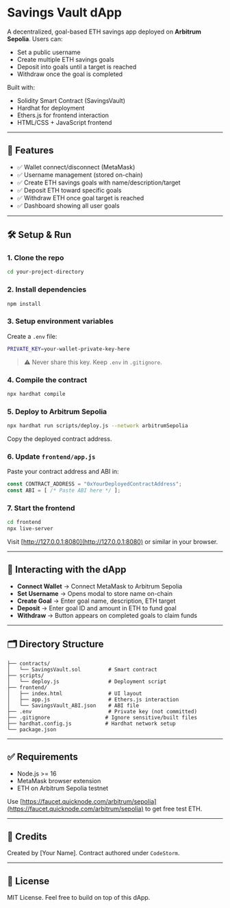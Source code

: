 # Savings Vault dApp

A decentralized, goal-based ETH savings app deployed on **Arbitrum Sepolia**. Users can:
- Set a public username
- Create multiple ETH savings goals
- Deposit into goals until a target is reached
- Withdraw once the goal is completed

Built with:
- Solidity Smart Contract (SavingsVault)
- Hardhat for deployment
- Ethers.js for frontend interaction
- HTML/CSS + JavaScript frontend

---

## 🚀 Features
- ✅ Wallet connect/disconnect (MetaMask)
- ✅ Username management (stored on-chain)
- ✅ Create ETH savings goals with name/description/target
- ✅ Deposit ETH toward specific goals
- ✅ Withdraw ETH once goal target is reached
- ✅ Dashboard showing all user goals

---

## 🛠️ Setup & Run

### 1. Clone the repo
```bash
cd your-project-directory
```

### 2. Install dependencies
```bash
npm install
```

### 3. Setup environment variables
Create a `.env` file:
```bash
PRIVATE_KEY=your-wallet-private-key-here
```

> ⚠️ Never share this key. Keep `.env` in `.gitignore`.

### 4. Compile the contract
```bash
npx hardhat compile
```

### 5. Deploy to Arbitrum Sepolia
```bash
npx hardhat run scripts/deploy.js --network arbitrumSepolia
```
Copy the deployed contract address.

### 6. Update `frontend/app.js`
Paste your contract address and ABI in:
```js
const CONTRACT_ADDRESS = "0xYourDeployedContractAddress";
const ABI = [ /* Paste ABI here */ ];
```

### 7. Start the frontend
```bash
cd frontend
npx live-server
```
Visit [http://127.0.0.1:8080](http://127.0.0.1:8080) or similar in your browser.

---

## 🧪 Interacting with the dApp

- **Connect Wallet** → Connect MetaMask to Arbitrum Sepolia
- **Set Username** → Opens modal to store name on-chain
- **Create Goal** → Enter goal name, description, ETH target
- **Deposit** → Enter goal ID and amount in ETH to fund goal
- **Withdraw** → Button appears on completed goals to claim funds

---

## 🗂️ Directory Structure
```
├── contracts/
│   └── SavingsVault.sol         # Smart contract
├── scripts/
│   └── deploy.js                # Deployment script
├── frontend/
│   ├── index.html               # UI layout
│   ├── app.js                   # Ethers.js interaction
│   └── SavingsVault_ABI.json    # ABI file
├── .env                         # Private key (not committed)
├── .gitignore                  # Ignore sensitive/built files
├── hardhat.config.js           # Hardhat network setup
└── package.json
```

---

## ✅ Requirements
- Node.js >= 16
- MetaMask browser extension
- ETH on Arbitrum Sepolia testnet

Use [https://faucet.quicknode.com/arbitrum/sepolia](https://faucet.quicknode.com/arbitrum/sepolia) to get free test ETH.

---

## 🙌 Credits
Created by [Your Name]. Contract authored under `CodeStorm`.

---

## 📜 License
MIT License. Feel free to build on top of this dApp.
